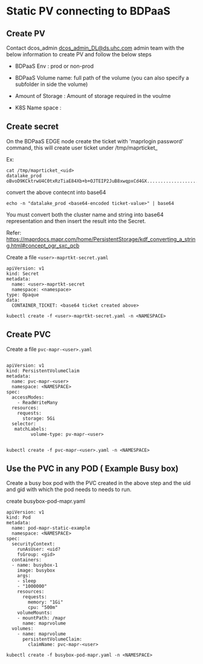 # Static PV connecting to BDPaaS


## Create PV

Contact dcos_admin <dcos_admin_DL@ds.uhc.com> admin team with the below information to create PV and follow the below steps

* BDPaaS Env : prod or non-prod

* BDPaaS Volume name: full path of the volume (you can also specify a subfolder in side the volume)

* Amount of Storage :  Amount of storage required in the voulme 

* K8S Name space : 


## Create secret

On the BDPaaS EDGE node create the ticket with 'maprlogin password' command, this will create user ticket under /tmp/maprticket_<uid>

Ex:

```
cat /tmp/maprticket_<uid>
datalake_prod oBvoD9KCktrwU4C0txRzTiaE84Xb+b+OJTEIP2JuB8xwqpxCd4GX.....................................................

```
convert the above contecnt into base64

```
echo -n "datalake_prod <base64-encoded ticket-value>" | base64

```
You must convert both the cluster name and string into base64 representation and then insert the result into the Secret.

Refer: https://maprdocs.mapr.com/home/PersistentStorage/kdf_converting_a_string.html#concept_ogr_sxc_qcb


Create a file `<user>-maprtkt-secret.yaml`

```
apiVersion: v1
kind: Secret
metadata:
  name: <user>-maprtkt-secret
  namespace: <namespace>
type: Opaque
data:
  CONTAINER_TICKET: <base64 ticket created above>
```

`kubectl create -f <user>-maprtkt-secret.yaml -n <NAMESPACE> `


## Create PVC

Create a file `pvc-mapr-<user>.yaml`

```

apiVersion: v1
kind: PersistentVolumeClaim
metadata:
  name: pvc-mapr-<user>
  namespace: <NAMESPACE>
spec:
  accessModes:
    - ReadWriteMany
  resources:
    requests:
      storage: 5Gi
  selector:
   matchLabels:
         volume-type: pv-mapr-<user>
         
```

`kubectl create -f pvc-mapr-<user>.yaml -n <NAMESPACE>`

## Use the PVC in any POD ( Example Busy box)

Create a busy box pod with the PVC created in the above step and the uid and gid with which the pod needs to needs to run.

create busybox-pod-mapr.yaml

```
apiVersion: v1
kind: Pod
metadata:
  name: pod-mapr-static-example
  namespace: <NAMESPACE>
spec:
  securityContext:
    runAsUser: <uid?
    fsGroup: <gid>
  containers:
  - name: busybox-1
    image: busybox
    args:
    - sleep
    - "1000000"
    resources:
      requests:
        memory: "1Gi"
        cpu: "500m"
    volumeMounts:
    - mountPath: /mapr
      name: maprvolume
  volumes:
    - name: maprvolume
      persistentVolumeClaim:
        claimName: pvc-mapr-<user>

```

`kubectl create -f busybox-pod-mapr.yaml -n <NAMESPACE> `

